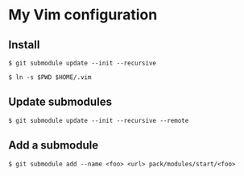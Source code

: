 My Vim configuration
====================

## Install

    $ git submodule update --init --recursive

    $ ln -s $PWD $HOME/.vim

## Update submodules

    $ git submodule update --init --recursive --remote

## Add a submodule

    $ git submodule add --name <foo> <url> pack/modules/start/<foo>
